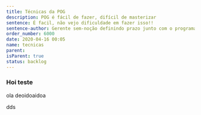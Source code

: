 ```yaml
---
title: Técnicas da POG
description: POG é fácil de fazer, difícil de masterizar
sentence: É facil, não vejo dificuldade em fazer isso!!
sentence-author: Gerente sem-noção definindo prazo junto com o programador
order_number: 6000
date: 2020-04-16 00:05
name: tecnicas
parent:
isParent: true
status: backlog
---
```


### Hoi teste

 ola deoidoaidoa

dds
